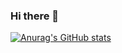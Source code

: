 ### Hi there 👋


[![Anurag's GitHub stats](https://github-readme-stats.vercel.app/api?username=H3h3QAQ&show_icons=true&theme=radical)](https://github.com/anuraghazra/github-readme-stats)

